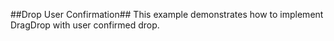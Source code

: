 ##Drop User Confirmation##
This example demonstrates how to implement DragDrop with user confirmed drop.